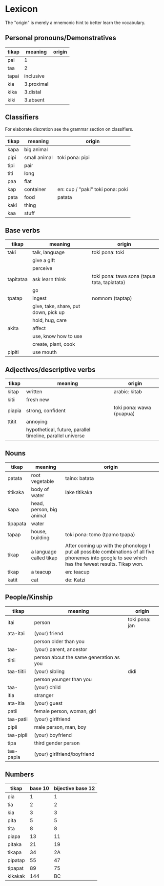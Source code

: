 Lexicon
=======

The "origin" is merely a mnemonic hint to better learn the vocabulary.

## Personal pronouns/Demonstratives

tikap     | meaning        | origin 
----------|----------------|--------
pai       | 1
taa       | 2
tapai     | inclusive
kia       | 3.proximal
kika      | 3.distal
kiki      | 3.absent


## Classifiers

For elaborate discretion see the grammar section on classifiers.

tikap     | meaning        | origin 
----------|----------------|--------
kapa |big animal|
pipi |small animal| toki pona: pipi
tipi |pair|
titi |long|
paa  |flat|
kap  |container| en: cup / "paki" toki pona: poki
pata |food| patata
kaki |thing|
kaa  |stuff|


## Base verbs

tikap     | meaning        | origin 
----------|----------------|--------
taki      | talk, language | toki pona: toki
          | give a gift
          | perceive
tapitataa | ask learn think | toki pona: tawa sona (tapua tata, tapiatata)
          | go
tpatap    | ingest         | nomnom (taptap)
          | give, take, share, put down, pick up
          | hold, hug, care
akita     | affect
          | use, know how to use
          | create, plant, cook
pipiti    | use mouth


## Adjectives/descriptive verbs

tikap     | meaning        | origin 
----------|----------------|--------
kitap     | written        | arabic: kitab
kitii     | fresh new      |
piapia    | strong, confident | toki pona: wawa (puapua)
ttitit    | annoying       |
          | hypothetical, future, parallel timeline, parallel universe |


## Nouns

tikap     | meaning        | origin 
----------|----------------|--------
patata    | root vegetable | taíno: batata
titikaka  | body of water  | lake titikaka
kapa      | head, person, big animal |
tipapata  | water          |
tapap     | house, building | toki pona: tomo (tpamo tpapa)
tikap     | a language called tikap | After coming up with the phonology I put all possible combinations of all five phonemes into google to see which has the fewest results. Tikap won.
tikap     | a teacup       | en: teacup
katit     | cat            | de: Katzi


## People/Kinship

tikap      | meaning        | origin 
-----------|----------------|--------
itai       | person | toki pona: jan
ata-itai   | (your) friend |
           | person older than you |
taa-       | (your) parent, ancestor |
tiitii     | person about the same generation as you |
taa-tiitii | (your) sibling | didi
           | person younger than you |
taa-       | (your) child |
itia       | stranger |
ata-itia   | (your) guest |
patii      | female person, woman, girl |
taa-patii  | (your) girlfriend |
pipii      | male person, man, boy |
taa-pipii  | (your) boyfriend |
tipa       | third gender person |
taa-papia  | (your) girlfriend/boyfriend |


## Numbers

tikap     | base 10 | bijective base 12 |
----------|---------|-------------------|
pia  | 1 | 1 |
tia  | 2 | 2 |
kia  | 3 | 3 |
pita  | 5 | 5 |
tita  | 8 | 8 |
piapa | 13 | 11 |
pitaka | 21 | 19 |
tikapa | 34 | 2A |
pipatap | 55 | 47 |
tipapat | 89 | 75 |
kikakak | 144 | BC |
